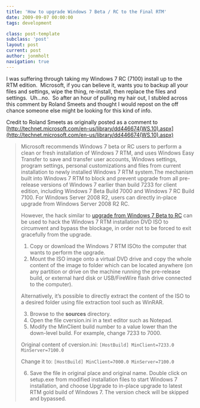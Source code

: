 ```yaml
---
title: 'How to upgrade Windows 7 Beta / RC to the Final RTM'
date: 2009-09-07 00:00:00 
tags: development

class: post-template
subclass: 'post'
layout: post
current: post
author: jonmholt
navigation: true
---
```

I was suffering through taking my Windows 7 RC (7100) install up to the RTM edition.  Microsoft, if you can believe it, wants you to backup all your files and settings, wipe the thing, re-install, then replace the files and settings.  Uh...no.  So after an hour of pulling my hair out, I stubled across this comment by Roland Smeets and thought I would repost on the off chance someone else might be looking for this kind of info.<a name="more"></a>

Credit to Roland Smeets as originally posted as a comment to [http://technet.microsoft.com/en-us/library/dd446674(WS.10).aspx](http://technet.microsoft.com/en-us/library/dd446674(WS.10).aspx)
> Microsoft recommends Windows 7 beta or RC users to perform a clean or fresh installation of Windows 7 RTM, and uses Windows Easy Transfer to save and transfer user accounts, Windows settings, program settings, personal customizations and files from current installation to newly installed Windows 7 RTM system.The mechanism built into Windows 7 RTM to block and prevent upgrade from all pre-release versions of Windows 7 earlier than build 7233 for client edition, including Windows 7 Beta Build 7000 and Windows 7 RC Build 7100\. For Windows Server 2008 R2, users can directly in-place upgrade from Windows Server 2008 R2 RC.
> 
> However, the hack similar to [upgrade from Windows 7 Beta to RC](http://www.mydigitallife.info/2009/04/22/hack-to-upgrade-windows-7-from-beta-or-pre-rc-to-rc-70xx-to-71xx-version-directly/) can be used to hack the Windows 7 RTM installation DVD ISO to circumvent and bypass the blockage, in order not to be forced to exit gracefully from the upgrade.
> 
> 1.  Copy or download the Windows 7 RTM ISOto the computer that wants to perform the upgrade.
> 2.  Mount the ISO image onto a virtual DVD drive and copy the whole content of the image to folder which can be located anywhere (on any partition or drive on the machine running the pre-release build, or external hard disk or USB/FireWire flash drive connected to the computer).
> 
> Alternatively, it’s possible to directly extract the content of the ISO to a desired folder using file extraction tool such as WinRAR.
> 
> 3.  Browse to the **sources** directory.
> 4.  Open the file cversion.ini in a text editor such as Notepad.
> 5.  Modify the MinClient build number to a value lower than the down-level build. For example, change 7233 to 7000.
> 
> Original content of cversion.ini:
> `[HostBuild]
> MinClient=7233.0
> MinServer=7100.0`
> 
> Change it to:
> `[HostBuild]
> MinClient=7000.0
> MinServer=7100.0`
> 
> 6.  Save the file in original place and original name.
> Double click on setup.exe from modified installation files to start Windows 7 installation, and choose Upgrade to in-place upgrade to latest RTM gold build of Windows 7\. The version check will be skipped and bypassed.
